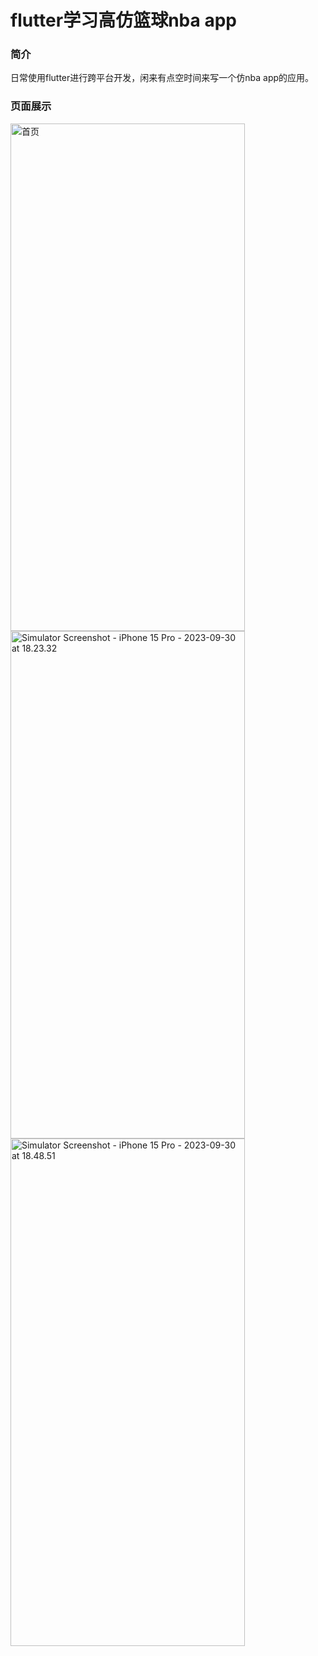 # flutter学习高仿篮球nba app

### 简介

日常使用flutter进行跨平台开发，闲来有点空时间来写一个仿nba app的应用。

### 页面展示

<img  style="overflow:hidden;width:375px;height:812px;display:inline;" src="https://pic.sl.al/gdrive/pic/2023-09-24/650f2392a9ea7.png" alt="首页" title="首页" style="zoom: 25%;" />
<img  style="overflow:hidden;width:375px;height:812px;display:inline;" src="https://s2.loli.net/2023/09/30/FpVYAU5H9s7xwGa.png" alt="Simulator Screenshot - iPhone 15 Pro - 2023-09-30 at 18.23.32" style="zoom: 25%;" />
<img  style="overflow:hidden;width:375px;height:812px;"  src="https://s2.loli.net/2023/09/30/VSYBNnEdT4hlZKq.png" alt="Simulator Screenshot - iPhone 15 Pro - 2023-09-30 at 18.48.51" style="zoom:25%;" />

